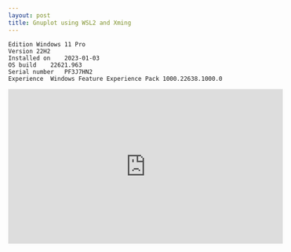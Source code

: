 ```yaml
---
layout: post
title: Gnuplot using WSL2 and Xming
---
```


```
Edition	Windows 11 Pro
Version	22H2
Installed on	‎2023-‎01-‎03
OS build	22621.963
Serial number	PF3J7HN2
Experience	Windows Feature Experience Pack 1000.22638.1000.0
```

<!--

<video width="320" height="240" controls>
  <source src="/assets/videos/2023-01-06_22-57-23.mp4" type="video/mp4">
</video>

-->

<iframe width="560" height="315" src="https://www.youtube.com/embed/KgYXwIToodg" title="YouTube video player" frameborder="0" allow="accelerometer; autoplay; clipboard-write; encrypted-media; gyroscope; picture-in-picture; web-share" allowfullscreen></iframe>